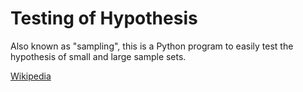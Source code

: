 # Testing of Hypothesis
Also known as "sampling", this is a Python program to easily test the hypothesis of small and large sample sets.

[Wikipedia](https://en.wikipedia.org/wiki/Statistical_hypothesis_testing "Wikipedia page")
